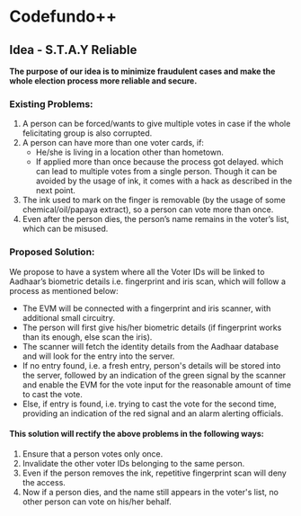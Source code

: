 # Codefundo++

## Idea - S.T.A.Y Reliable
**The purpose of our idea is to minimize fraudulent cases and make the whole election process more reliable and secure.**

### Existing Problems:

1. A person can be forced/wants to give multiple votes in case if the whole felicitating group is also corrupted.
2. A person can have more than one voter cards, if:
    - He/she is living in a location other than hometown.
    - If applied more than once because the process got delayed.
    which can lead to multiple votes from a single person. Though it can be avoided by the usage of ink, it comes with a hack as described in the next point.
3. The ink used to mark on the finger is removable (by the usage of some chemical/oil/papaya extract), so a person can vote more than once.
4. Even after the person dies, the person’s name remains in the voter’s list, which can be misused.

### Proposed Solution:

We propose to have a system where all the Voter IDs will be linked to Aadhaar’s biometric details i.e. fingerprint and iris scan, which will follow a process as mentioned below:

- The EVM will be connected with a fingerprint and iris scanner, with additional small circuitry.
- The person will first give his/her biometric details (if fingerprint works than its enough, else scan the iris).
- The scanner will fetch the identity details from the Aadhaar database and will look for the entry into the server.
- If no entry found, i.e. a fresh entry, person's details will be stored into the server, followed by an indication of the green signal by the scanner and enable the EVM for the vote input for the reasonable amount of time to cast the vote.
- Else, if entry is found, i.e. trying to cast the vote for the second time, providing an indication of the red signal and an alarm alerting officials.

#### This solution will rectify the above problems in the following ways:

1. Ensure that a person votes only once.
2. Invalidate the other voter IDs belonging to the same person.
3. Even if the person removes the ink, repetitive fingerprint scan will deny the access.
4. Now if a person dies, and the name still appears in the voter's list, no other person can vote on his/her behalf.


